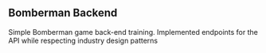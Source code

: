 ## Bomberman Backend

Simple Bomberman game back-end training. Implemented endpoints for the API while respecting industry design patterns 
